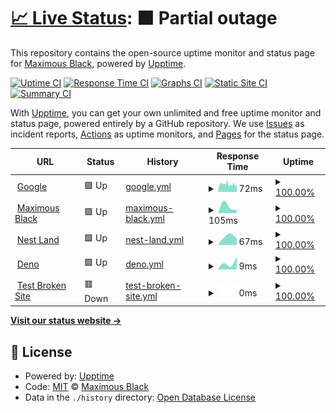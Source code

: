 # [📈 Live Status](https://maximousblk.github.io/status): <!--live status--> **🟧 Partial outage**

This repository contains the open-source uptime monitor and status page for [Maximous Black](maximousblk.now.sh), powered by [Upptime](https://github.com/upptime/upptime).

[![Uptime CI](https://github.com/maximousblk/status/workflows/Uptime%20CI/badge.svg)](https://github.com/maximousblk/status/actions?query=workflow%3A%22Uptime+CI%22)
[![Response Time CI](https://github.com/maximousblk/status/workflows/Response%20Time%20CI/badge.svg)](https://github.com/maximousblk/status/actions?query=workflow%3A%22Response+Time+CI%22)
[![Graphs CI](https://github.com/maximousblk/status/workflows/Graphs%20CI/badge.svg)](https://github.com/maximousblk/status/actions?query=workflow%3A%22Graphs+CI%22)
[![Static Site CI](https://github.com/maximousblk/status/workflows/Static%20Site%20CI/badge.svg)](https://github.com/maximousblk/status/actions?query=workflow%3A%22Static+Site+CI%22)
[![Summary CI](https://github.com/maximousblk/status/workflows/Summary%20CI/badge.svg)](https://github.com/maximousblk/status/actions?query=workflow%3A%22Summary+CI%22)

With [Upptime](https://upptime.js.org), you can get your own unlimited and free uptime monitor and status page, powered entirely by a GitHub repository. We use [Issues](https://github.com/maximousblk/status/issues) as incident reports, [Actions](https://github.com/maximousblk/status/actions) as uptime monitors, and [Pages](https://maximousblk.github.io/status) for the status page.

<!--start: status pages-->
<!-- This summary is generated by Upptime (https://github.com/upptime/upptime) -->
<!-- Do not edit this manually, your changes will be overwritten -->
<!-- prettier-ignore -->
| URL | Status | History | Response Time | Uptime |
| --- | ------ | ------- | ------------- | ------ |
| <img alt="" src="https://www.google.com/favicon.ico" height="13"> [Google](https://www.google.com) | 🟩 Up | [google.yml](https://github.com/maximousblk/status/commits/HEAD/history/google.yml) | <details><summary><img alt="Response time graph" src="./graphs/google/response-time-week.png" height="20"> 72ms</summary><br><a href="https://maximousblk.github.io/status/history/google"><img alt="Response time 72" src="https://img.shields.io/endpoint?url=https%3A%2F%2Fraw.githubusercontent.com%2Fmaximousblk%2Fstatus%2FHEAD%2Fapi%2Fgoogle%2Fresponse-time.json"></a><br><a href="https://maximousblk.github.io/status/history/google"><img alt="24-hour response time 70" src="https://img.shields.io/endpoint?url=https%3A%2F%2Fraw.githubusercontent.com%2Fmaximousblk%2Fstatus%2FHEAD%2Fapi%2Fgoogle%2Fresponse-time-day.json"></a><br><a href="https://maximousblk.github.io/status/history/google"><img alt="7-day response time 72" src="https://img.shields.io/endpoint?url=https%3A%2F%2Fraw.githubusercontent.com%2Fmaximousblk%2Fstatus%2FHEAD%2Fapi%2Fgoogle%2Fresponse-time-week.json"></a><br><a href="https://maximousblk.github.io/status/history/google"><img alt="30-day response time 72" src="https://img.shields.io/endpoint?url=https%3A%2F%2Fraw.githubusercontent.com%2Fmaximousblk%2Fstatus%2FHEAD%2Fapi%2Fgoogle%2Fresponse-time-month.json"></a><br><a href="https://maximousblk.github.io/status/history/google"><img alt="1-year response time 72" src="https://img.shields.io/endpoint?url=https%3A%2F%2Fraw.githubusercontent.com%2Fmaximousblk%2Fstatus%2FHEAD%2Fapi%2Fgoogle%2Fresponse-time-year.json"></a></details> | <details><summary><a href="https://maximousblk.github.io/status/history/google">100.00%</a></summary><a href="https://maximousblk.github.io/status/history/google"><img alt="All-time uptime 100.00%" src="https://img.shields.io/endpoint?url=https%3A%2F%2Fraw.githubusercontent.com%2Fmaximousblk%2Fstatus%2FHEAD%2Fapi%2Fgoogle%2Fuptime.json"></a><br><a href="https://maximousblk.github.io/status/history/google"><img alt="24-hour uptime 100.00%" src="https://img.shields.io/endpoint?url=https%3A%2F%2Fraw.githubusercontent.com%2Fmaximousblk%2Fstatus%2FHEAD%2Fapi%2Fgoogle%2Fuptime-day.json"></a><br><a href="https://maximousblk.github.io/status/history/google"><img alt="7-day uptime 100.00%" src="https://img.shields.io/endpoint?url=https%3A%2F%2Fraw.githubusercontent.com%2Fmaximousblk%2Fstatus%2FHEAD%2Fapi%2Fgoogle%2Fuptime-week.json"></a><br><a href="https://maximousblk.github.io/status/history/google"><img alt="30-day uptime 100.00%" src="https://img.shields.io/endpoint?url=https%3A%2F%2Fraw.githubusercontent.com%2Fmaximousblk%2Fstatus%2FHEAD%2Fapi%2Fgoogle%2Fuptime-month.json"></a><br><a href="https://maximousblk.github.io/status/history/google"><img alt="1-year uptime 100.00%" src="https://img.shields.io/endpoint?url=https%3A%2F%2Fraw.githubusercontent.com%2Fmaximousblk%2Fstatus%2FHEAD%2Fapi%2Fgoogle%2Fuptime-year.json"></a></details>
| <img alt="" src="https://maximousblk.me/favicon.ico" height="13"> [Maximous Black](https://maximousblk.me) | 🟩 Up | [maximous-black.yml](https://github.com/maximousblk/status/commits/HEAD/history/maximous-black.yml) | <details><summary><img alt="Response time graph" src="./graphs/maximous-black/response-time-week.png" height="20"> 105ms</summary><br><a href="https://maximousblk.github.io/status/history/maximous-black"><img alt="Response time 105" src="https://img.shields.io/endpoint?url=https%3A%2F%2Fraw.githubusercontent.com%2Fmaximousblk%2Fstatus%2FHEAD%2Fapi%2Fmaximous-black%2Fresponse-time.json"></a><br><a href="https://maximousblk.github.io/status/history/maximous-black"><img alt="24-hour response time 105" src="https://img.shields.io/endpoint?url=https%3A%2F%2Fraw.githubusercontent.com%2Fmaximousblk%2Fstatus%2FHEAD%2Fapi%2Fmaximous-black%2Fresponse-time-day.json"></a><br><a href="https://maximousblk.github.io/status/history/maximous-black"><img alt="7-day response time 105" src="https://img.shields.io/endpoint?url=https%3A%2F%2Fraw.githubusercontent.com%2Fmaximousblk%2Fstatus%2FHEAD%2Fapi%2Fmaximous-black%2Fresponse-time-week.json"></a><br><a href="https://maximousblk.github.io/status/history/maximous-black"><img alt="30-day response time 105" src="https://img.shields.io/endpoint?url=https%3A%2F%2Fraw.githubusercontent.com%2Fmaximousblk%2Fstatus%2FHEAD%2Fapi%2Fmaximous-black%2Fresponse-time-month.json"></a><br><a href="https://maximousblk.github.io/status/history/maximous-black"><img alt="1-year response time 105" src="https://img.shields.io/endpoint?url=https%3A%2F%2Fraw.githubusercontent.com%2Fmaximousblk%2Fstatus%2FHEAD%2Fapi%2Fmaximous-black%2Fresponse-time-year.json"></a></details> | <details><summary><a href="https://maximousblk.github.io/status/history/maximous-black">100.00%</a></summary><a href="https://maximousblk.github.io/status/history/maximous-black"><img alt="All-time uptime 100.00%" src="https://img.shields.io/endpoint?url=https%3A%2F%2Fraw.githubusercontent.com%2Fmaximousblk%2Fstatus%2FHEAD%2Fapi%2Fmaximous-black%2Fuptime.json"></a><br><a href="https://maximousblk.github.io/status/history/maximous-black"><img alt="24-hour uptime 100.00%" src="https://img.shields.io/endpoint?url=https%3A%2F%2Fraw.githubusercontent.com%2Fmaximousblk%2Fstatus%2FHEAD%2Fapi%2Fmaximous-black%2Fuptime-day.json"></a><br><a href="https://maximousblk.github.io/status/history/maximous-black"><img alt="7-day uptime 100.00%" src="https://img.shields.io/endpoint?url=https%3A%2F%2Fraw.githubusercontent.com%2Fmaximousblk%2Fstatus%2FHEAD%2Fapi%2Fmaximous-black%2Fuptime-week.json"></a><br><a href="https://maximousblk.github.io/status/history/maximous-black"><img alt="30-day uptime 100.00%" src="https://img.shields.io/endpoint?url=https%3A%2F%2Fraw.githubusercontent.com%2Fmaximousblk%2Fstatus%2FHEAD%2Fapi%2Fmaximous-black%2Fuptime-month.json"></a><br><a href="https://maximousblk.github.io/status/history/maximous-black"><img alt="1-year uptime 100.00%" src="https://img.shields.io/endpoint?url=https%3A%2F%2Fraw.githubusercontent.com%2Fmaximousblk%2Fstatus%2FHEAD%2Fapi%2Fmaximous-black%2Fuptime-year.json"></a></details>
| <img alt="" src="https://docs.nest.land/img/logo.svg" height="13"> [Nest Land](https://nest.land) | 🟩 Up | [nest-land.yml](https://github.com/maximousblk/status/commits/HEAD/history/nest-land.yml) | <details><summary><img alt="Response time graph" src="./graphs/nest-land/response-time-week.png" height="20"> 67ms</summary><br><a href="https://maximousblk.github.io/status/history/nest-land"><img alt="Response time 67" src="https://img.shields.io/endpoint?url=https%3A%2F%2Fraw.githubusercontent.com%2Fmaximousblk%2Fstatus%2FHEAD%2Fapi%2Fnest-land%2Fresponse-time.json"></a><br><a href="https://maximousblk.github.io/status/history/nest-land"><img alt="24-hour response time 67" src="https://img.shields.io/endpoint?url=https%3A%2F%2Fraw.githubusercontent.com%2Fmaximousblk%2Fstatus%2FHEAD%2Fapi%2Fnest-land%2Fresponse-time-day.json"></a><br><a href="https://maximousblk.github.io/status/history/nest-land"><img alt="7-day response time 67" src="https://img.shields.io/endpoint?url=https%3A%2F%2Fraw.githubusercontent.com%2Fmaximousblk%2Fstatus%2FHEAD%2Fapi%2Fnest-land%2Fresponse-time-week.json"></a><br><a href="https://maximousblk.github.io/status/history/nest-land"><img alt="30-day response time 67" src="https://img.shields.io/endpoint?url=https%3A%2F%2Fraw.githubusercontent.com%2Fmaximousblk%2Fstatus%2FHEAD%2Fapi%2Fnest-land%2Fresponse-time-month.json"></a><br><a href="https://maximousblk.github.io/status/history/nest-land"><img alt="1-year response time 67" src="https://img.shields.io/endpoint?url=https%3A%2F%2Fraw.githubusercontent.com%2Fmaximousblk%2Fstatus%2FHEAD%2Fapi%2Fnest-land%2Fresponse-time-year.json"></a></details> | <details><summary><a href="https://maximousblk.github.io/status/history/nest-land">100.00%</a></summary><a href="https://maximousblk.github.io/status/history/nest-land"><img alt="All-time uptime 100.00%" src="https://img.shields.io/endpoint?url=https%3A%2F%2Fraw.githubusercontent.com%2Fmaximousblk%2Fstatus%2FHEAD%2Fapi%2Fnest-land%2Fuptime.json"></a><br><a href="https://maximousblk.github.io/status/history/nest-land"><img alt="24-hour uptime 100.00%" src="https://img.shields.io/endpoint?url=https%3A%2F%2Fraw.githubusercontent.com%2Fmaximousblk%2Fstatus%2FHEAD%2Fapi%2Fnest-land%2Fuptime-day.json"></a><br><a href="https://maximousblk.github.io/status/history/nest-land"><img alt="7-day uptime 100.00%" src="https://img.shields.io/endpoint?url=https%3A%2F%2Fraw.githubusercontent.com%2Fmaximousblk%2Fstatus%2FHEAD%2Fapi%2Fnest-land%2Fuptime-week.json"></a><br><a href="https://maximousblk.github.io/status/history/nest-land"><img alt="30-day uptime 100.00%" src="https://img.shields.io/endpoint?url=https%3A%2F%2Fraw.githubusercontent.com%2Fmaximousblk%2Fstatus%2FHEAD%2Fapi%2Fnest-land%2Fuptime-month.json"></a><br><a href="https://maximousblk.github.io/status/history/nest-land"><img alt="1-year uptime 100.00%" src="https://img.shields.io/endpoint?url=https%3A%2F%2Fraw.githubusercontent.com%2Fmaximousblk%2Fstatus%2FHEAD%2Fapi%2Fnest-land%2Fuptime-year.json"></a></details>
| <img alt="" src="https://deno.land/favicon.ico" height="13"> [Deno](https://nest.land) | 🟩 Up | [deno.yml](https://github.com/maximousblk/status/commits/HEAD/history/deno.yml) | <details><summary><img alt="Response time graph" src="./graphs/deno/response-time-week.png" height="20"> 9ms</summary><br><a href="https://maximousblk.github.io/status/history/deno"><img alt="Response time 9" src="https://img.shields.io/endpoint?url=https%3A%2F%2Fraw.githubusercontent.com%2Fmaximousblk%2Fstatus%2FHEAD%2Fapi%2Fdeno%2Fresponse-time.json"></a><br><a href="https://maximousblk.github.io/status/history/deno"><img alt="24-hour response time 9" src="https://img.shields.io/endpoint?url=https%3A%2F%2Fraw.githubusercontent.com%2Fmaximousblk%2Fstatus%2FHEAD%2Fapi%2Fdeno%2Fresponse-time-day.json"></a><br><a href="https://maximousblk.github.io/status/history/deno"><img alt="7-day response time 9" src="https://img.shields.io/endpoint?url=https%3A%2F%2Fraw.githubusercontent.com%2Fmaximousblk%2Fstatus%2FHEAD%2Fapi%2Fdeno%2Fresponse-time-week.json"></a><br><a href="https://maximousblk.github.io/status/history/deno"><img alt="30-day response time 9" src="https://img.shields.io/endpoint?url=https%3A%2F%2Fraw.githubusercontent.com%2Fmaximousblk%2Fstatus%2FHEAD%2Fapi%2Fdeno%2Fresponse-time-month.json"></a><br><a href="https://maximousblk.github.io/status/history/deno"><img alt="1-year response time 9" src="https://img.shields.io/endpoint?url=https%3A%2F%2Fraw.githubusercontent.com%2Fmaximousblk%2Fstatus%2FHEAD%2Fapi%2Fdeno%2Fresponse-time-year.json"></a></details> | <details><summary><a href="https://maximousblk.github.io/status/history/deno">100.00%</a></summary><a href="https://maximousblk.github.io/status/history/deno"><img alt="All-time uptime 100.00%" src="https://img.shields.io/endpoint?url=https%3A%2F%2Fraw.githubusercontent.com%2Fmaximousblk%2Fstatus%2FHEAD%2Fapi%2Fdeno%2Fuptime.json"></a><br><a href="https://maximousblk.github.io/status/history/deno"><img alt="24-hour uptime 100.00%" src="https://img.shields.io/endpoint?url=https%3A%2F%2Fraw.githubusercontent.com%2Fmaximousblk%2Fstatus%2FHEAD%2Fapi%2Fdeno%2Fuptime-day.json"></a><br><a href="https://maximousblk.github.io/status/history/deno"><img alt="7-day uptime 100.00%" src="https://img.shields.io/endpoint?url=https%3A%2F%2Fraw.githubusercontent.com%2Fmaximousblk%2Fstatus%2FHEAD%2Fapi%2Fdeno%2Fuptime-week.json"></a><br><a href="https://maximousblk.github.io/status/history/deno"><img alt="30-day uptime 100.00%" src="https://img.shields.io/endpoint?url=https%3A%2F%2Fraw.githubusercontent.com%2Fmaximousblk%2Fstatus%2FHEAD%2Fapi%2Fdeno%2Fuptime-month.json"></a><br><a href="https://maximousblk.github.io/status/history/deno"><img alt="1-year uptime 100.00%" src="https://img.shields.io/endpoint?url=https%3A%2F%2Fraw.githubusercontent.com%2Fmaximousblk%2Fstatus%2FHEAD%2Fapi%2Fdeno%2Fuptime-year.json"></a></details>
| <img alt="" src="https://favicons.githubusercontent.com/null" height="13"> [Test Broken Site](this.site.does.not.exist) | 🟥 Down | [test-broken-site.yml](https://github.com/maximousblk/status/commits/HEAD/history/test-broken-site.yml) | <details><summary><img alt="Response time graph" src="./graphs/test-broken-site/response-time-week.png" height="20"> 0ms</summary><br><a href="https://maximousblk.github.io/status/history/test-broken-site"><img alt="Response time 0" src="https://img.shields.io/endpoint?url=https%3A%2F%2Fraw.githubusercontent.com%2Fmaximousblk%2Fstatus%2FHEAD%2Fapi%2Ftest-broken-site%2Fresponse-time.json"></a><br><a href="https://maximousblk.github.io/status/history/test-broken-site"><img alt="24-hour response time 0" src="https://img.shields.io/endpoint?url=https%3A%2F%2Fraw.githubusercontent.com%2Fmaximousblk%2Fstatus%2FHEAD%2Fapi%2Ftest-broken-site%2Fresponse-time-day.json"></a><br><a href="https://maximousblk.github.io/status/history/test-broken-site"><img alt="7-day response time 0" src="https://img.shields.io/endpoint?url=https%3A%2F%2Fraw.githubusercontent.com%2Fmaximousblk%2Fstatus%2FHEAD%2Fapi%2Ftest-broken-site%2Fresponse-time-week.json"></a><br><a href="https://maximousblk.github.io/status/history/test-broken-site"><img alt="30-day response time 0" src="https://img.shields.io/endpoint?url=https%3A%2F%2Fraw.githubusercontent.com%2Fmaximousblk%2Fstatus%2FHEAD%2Fapi%2Ftest-broken-site%2Fresponse-time-month.json"></a><br><a href="https://maximousblk.github.io/status/history/test-broken-site"><img alt="1-year response time 0" src="https://img.shields.io/endpoint?url=https%3A%2F%2Fraw.githubusercontent.com%2Fmaximousblk%2Fstatus%2FHEAD%2Fapi%2Ftest-broken-site%2Fresponse-time-year.json"></a></details> | <details><summary><a href="https://maximousblk.github.io/status/history/test-broken-site">100.00%</a></summary><a href="https://maximousblk.github.io/status/history/test-broken-site"><img alt="All-time uptime 100.00%" src="https://img.shields.io/endpoint?url=https%3A%2F%2Fraw.githubusercontent.com%2Fmaximousblk%2Fstatus%2FHEAD%2Fapi%2Ftest-broken-site%2Fuptime.json"></a><br><a href="https://maximousblk.github.io/status/history/test-broken-site"><img alt="24-hour uptime 100.00%" src="https://img.shields.io/endpoint?url=https%3A%2F%2Fraw.githubusercontent.com%2Fmaximousblk%2Fstatus%2FHEAD%2Fapi%2Ftest-broken-site%2Fuptime-day.json"></a><br><a href="https://maximousblk.github.io/status/history/test-broken-site"><img alt="7-day uptime 100.00%" src="https://img.shields.io/endpoint?url=https%3A%2F%2Fraw.githubusercontent.com%2Fmaximousblk%2Fstatus%2FHEAD%2Fapi%2Ftest-broken-site%2Fuptime-week.json"></a><br><a href="https://maximousblk.github.io/status/history/test-broken-site"><img alt="30-day uptime 100.00%" src="https://img.shields.io/endpoint?url=https%3A%2F%2Fraw.githubusercontent.com%2Fmaximousblk%2Fstatus%2FHEAD%2Fapi%2Ftest-broken-site%2Fuptime-month.json"></a><br><a href="https://maximousblk.github.io/status/history/test-broken-site"><img alt="1-year uptime 100.00%" src="https://img.shields.io/endpoint?url=https%3A%2F%2Fraw.githubusercontent.com%2Fmaximousblk%2Fstatus%2FHEAD%2Fapi%2Ftest-broken-site%2Fuptime-year.json"></a></details>

<!--end: status pages-->

[**Visit our status website →**](https://maximousblk.github.io/status)

## 📄 License

- Powered by: [Upptime](https://github.com/upptime/upptime)
- Code: [MIT](./LICENSE) © [Maximous Black](maximousblk.now.sh)
- Data in the `./history` directory: [Open Database License](https://opendatacommons.org/licenses/odbl/1-0/)
